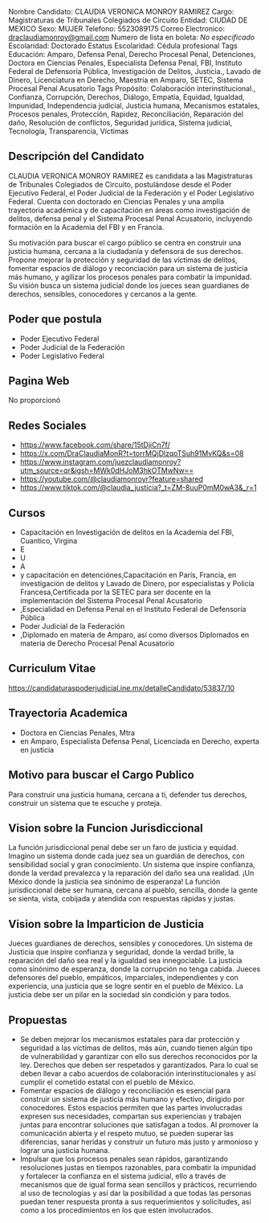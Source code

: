Nombre Candidato: CLAUDIA VERONICA MONROY RAMIREZ
Cargo: Magistraturas de Tribunales Colegiados de Circuito
Entidad: CIUDAD DE MEXICO
Sexo: MUJER
Telefono: 5523089175
Correo Electronico: draclaudiamonroy@gmail.com
Numero de lista en boleta: *No especificado*
Escolaridad: Doctorado
Estatus Escolaridad: Cédula profesional
Tags Educación: Amparo, Defensa Penal, Derecho Procesal Penal, Detenciones, Doctora en Ciencias Penales, Especialista Defensa Penal, FBI, Instituto Federal de Defensoría Pública, Investigación de Delitos, Justicia., Lavado de Dinero, Licenciatura en Derecho, Maestría en Amparo, SETEC, Sistema Procesal Penal Acusatorio
Tags Propósito: Colaboración interinstitucional., Confianza, Corrupción, Derechos, Diálogo, Empatía, Equidad, Igualdad, Impunidad, Independencia judicial, Justicia humana, Mecanismos estatales, Procesos penales, Protección, Rapidez, Reconciliación, Reparación del daño, Resolución de conflictos, Seguridad jurídica, Sistema judicial, Tecnología, Transparencia, Víctimas


## Descripción del Candidato 

CLAUDIA VERONICA MONROY RAMIREZ es candidata a las Magistraturas de Tribunales Colegiados de Circuito, postulándose desde el Poder Ejecutivo Federal, el Poder Judicial de la Federación y el Poder Legislativo Federal. Cuenta con doctorado en Ciencias Penales y una amplia trayectoria académica y de capacitación en áreas como investigación de delitos, defensa penal y el Sistema Procesal Penal Acusatorio, incluyendo formación en la Academia del FBI y en Francia.

Su motivación para buscar el cargo público se centra en construir una justicia humana, cercana a la ciudadanía y defensora de sus derechos. Propone mejorar la protección y seguridad de las víctimas de delitos, fomentar espacios de diálogo y reconciación para un sistema de justicia más humano, y agilizar los procesos penales para combatir la impunidad. Su visión busca un sistema judicial donde los jueces sean guardianes de derechos, sensibles, conocedores y cercanos a la gente.


## Poder que postula

- Poder Ejecutivo Federal
- Poder Judicial de la Federación
- Poder Legislativo Federal


## Pagina Web

No proporcionó


## Redes Sociales

- https://www.facebook.com/share/15tDjiCn7f/
- https://x.com/DraClaudiaMonR?t=torrMQjDlzqoTSuh91MvKQ&s=08
- https://www.instagram.com/juezclaudiamonroy?utm_source=qr&igsh=MWk0dHJoM3hkOTMwNw==
- https://youtube.com/@claudiamonroyr?feature=shared
- https://www.tiktok.com/@claudia_justicia?_t=ZM-8uuP0mM0wA3&_r=1


## Cursos

- Capacitación en Investigación de delitos en la Academia del FBI, Cuantico, Virgina
- E
- U
- A
- y capacitación en detenciónes,Capacitación en París, Francia, en investigación de delitos y Lavado de Dinero, por especialistas y Policía Francesa,Certificada por la SETEC para ser docente en la implementación del Sistema Procesal Penal Acusatorio
- ,Especialidad en Defensa Penal en el Instituto Federal de Defensoría Pública
- Poder Judicial de la Federación
- ,Diplomado en materia de Amparo, así como diversos Diplomados en materia de Derecho Procesal Penal Acusatorio


## Curriculum Vitae

https://candidaturaspoderjudicial.ine.mx/detalleCandidato/53837/10


## Trayectoria Academica

- Doctora en Ciencias Penales, Mtra
- en Amparo, Especialista Defensa Penal, Licenciada en Derecho, experta en justicia


## Motivo para buscar el Cargo Publico

Para construir una justicia humana, cercana a ti, defender tus derechos, construir un sistema que te escuche y proteja.


## Vision sobre la Funcion Jurisdiccional

La función jurisdiccional penal debe ser un faro de justicia y equidad. Imagino un sistema donde cada juez sea un guardián de derechos, con sensibilidad social y gran conocimiento. Un sistema que inspire confianza, donde la verdad prevalezca y la reparación del daño sea una realidad. ¡Un México donde la justicia sea sinónimo de esperanza! La función jurisdiccional debe ser humana, cercana al pueblo, sencilla, donde la gente se sienta, vista, cobijada y atendida con respuestas rápidas y justas.


## Vision sobre la Imparticion de Justicia

Jueces guardianes de derechos, sensibles y conocedores. Un sistema de Justicia que inspire confianza y seguridad, donde la verdad brille, la reparación del daño sea real y la igualdad sea innegociable. La justicia como sinónimo de esperanza, donde la corrupción no tenga cabida. Jueces defensores del pueblo, empáticos, imparciales, independientes y con experiencia, una justicia que se logre sentir en el pueblo de México. La justicia debe ser un pilar en la sociedad sin condición y para todos.


## Propuestas

- Se deben mejorar los mecanismos estatales para dar protección y seguridad a las víctimas de delitos, más aún, cuando tienen algún tipo de vulnerabilidad y garantizar con ello sus derechos reconocidos por la ley. Derechos que deben ser respetados y garantizados. Para lo cual se deben llevar a cabo acuerdos de colaboración interinstitucionales y así cumplir el cometido estatal con el pueblo de México.
- Fomentar espacios de diálogo y reconciliación es esencial para construir un sistema de justicia más humano y efectivo, dirigido por conocedores. Estos espacios permiten que las partes involucradas expresen sus necesidades, compartan sus experiencias y trabajen juntas para encontrar soluciones que satisfagan a todos. Al promover la comunicación abierta y el respeto mutuo, se pueden superar las diferencias, sanar heridas y construir un futuro más justo y armonioso y lograr una justicia humana.
- Impulsar que los procesos penales sean rápidos, garantizando resoluciones justas en tiempos razonables, para combatir la impunidad y fortalecer la confianza en el sistema judicial, ello a través de mecanismos que de igual forma sean sencillos y prácticos, recurriendo al uso de tecnologías y así dar la posibilidad a que todas las personas puedan tener respuesta pronta a sus requerimientos y solicitudes, así como a los procedimientos en los que esten involucrados.

